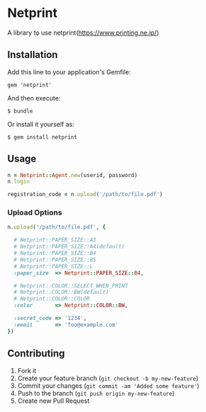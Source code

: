 # Netprint

A library to use netprint(https://www.printing.ne.jp/)

## Installation

Add this line to your application's Gemfile:

    gem 'netprint'

And then execute:

    $ bundle

Or install it yourself as:

    $ gem install netprint

## Usage

```ruby
n = Netprint::Agent.new(userid, password)
n.login

registration_code = n.upload('/path/to/file.pdf')
```

### Upload Options

```ruby
n.upload('/path/to/file.pdf', {

  # Netprint::PAPER_SIZE::A3
  # Netprint::PAPER_SIZE::A4(default)
  # Netprint::PAPER_SIZE::B4
  # Netprint::PAPER_SIZE::B5
  # Netprint::PAPER_SIZE::L
  :paper_size  => Netprint::PAPER_SIZE::B4,

  # Netprint::COLOR::SELECT_WHEN_PRINT
  # Netprint::COLOR::BW(default)
  # Netprint::COLOR::COLOR
  :color       => Netprint::COLOR::BW,

  :secret_code => '1234',
  :email       => 'foo@example.com'
})
```


## Contributing

1. Fork it
2. Create your feature branch (`git checkout -b my-new-feature`)
3. Commit your changes (`git commit -am 'Added some feature'`)
4. Push to the branch (`git push origin my-new-feature`)
5. Create new Pull Request
